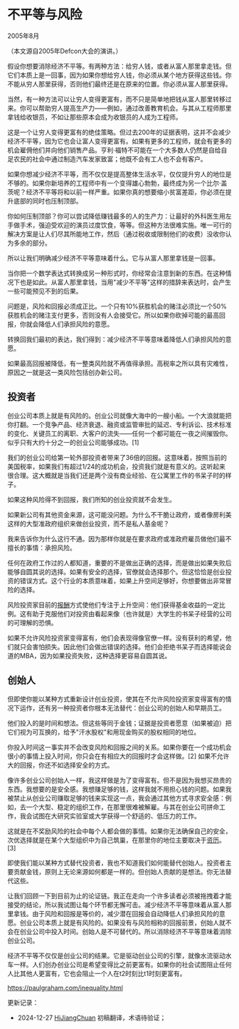 



# 不平等与风险

2005年8月

（本文源自2005年Defcon大会的演讲。）

假设你想要消除经济不平等。有两种方法：给穷人钱，或者从富人那里拿走钱。但它们本质上是一回事，因为如果你想给穷人钱，你必须从某个地方获得这些钱。你不能从穷人那里获得，否则他们最终还是在原来的位置。你必须从富人那里获得。

当然，有一种方法可以让穷人变得更富有，而不只是简单地把钱从富人那里转移过来。你可以帮助穷人提高生产力——例如，通过改善教育机会。与其从工程师那里拿钱给收银员，不如让那些原本会成为收银员的人成为工程师。

这是一个让穷人变得更富有的绝佳策略。但过去200年的证据表明，这并不会减少经济不平等，因为它也会让富人变得更富有。如果有更多的工程师，就会有更多的机会雇佣他们并向他们销售产品。亨利·福特不可能在一个大多数人仍然是自给自足农民的社会中通过制造汽车发家致富；他既不会有工人也不会有客户。

如果你想减少经济不平等，而不仅仅是提高整体生活水平，仅仅提升穷人的地位是不够的。如果你新培养的工程师中有一个变得雄心勃勃，最终成为另一个比尔·盖茨呢？经济不平等将和以前一样严重。如果你真的想要缩小贫富差距，你必须在提升底部的同时也压制顶部。

你如何压制顶部？你可以尝试降低赚钱最多的人的生产力：让最好的外科医生用左手做手术，强迫受欢迎的演员过度饮食，等等。但这种方法很难实施。唯一可行的解决方案是让人们尽其所能地工作，然后（通过税收或限制他们的收费）没收你认为多余的部分。

所以让我们明确减少经济不平等意味着什么。它与从富人那里拿钱是一回事。

当你把一个数学表达式转换成另一种形式时，你经常会注意到新的东西。在这种情况下也是如此。从富人那里拿钱，当用"减少不平等"这样的措辞来表达时，会产生一些可能预见不到的后果。

问题是，风险和回报必须成正比。一个只有10%获胜机会的赌注必须比一个50%获胜机会的赌注支付更多，否则没有人会接受它。所以如果你砍掉可能的最高回报，你就会降低人们承担风险的意愿。

转换回我们最初的表达，我们得到：减少经济不平等意味着降低人们承担风险的意愿。

如果最高回报被降低，有一整类风险就不再值得承担。高税率之所以具有灾难性，原因之一就是这一类风险包括创办新公司。

## 投资者

创业公司本质上就是有风险的。创业公司就像大海中的一艘小船。一个大浪就能把你打翻。一个竞争产品、经济衰退、融资或监管审批的延迟、专利诉讼、技术标准的变化、关键员工的离职、大客户的流失——任何一个都可能在一夜之间摧毁你。似乎只有大约十分之一的创业公司能够成功。[1]

我们的创业公司给第一轮外部投资者带来了36倍的回报。这意味着，按照当前的美国税率，如果我们有超过1/24的成功机会，投资我们就是有意义的。这听起来很合理。这大概就是当我们还是两个没有商业经验、在公寓里工作的书呆子时的样子。

如果这种风险得不到回报，我们所知的创业投资就不会发生。

如果新公司有其他资金来源，这可能没问题。为什么不干脆让政府，或者像房利美这样的大型准政府组织来做创业投资，而不是私人基金呢？

我来告诉你为什么这行不通。因为那样你就是在要求政府或准政府雇员做他们最不擅长的事情：承担风险。

任何在政府工作过的人都知道，重要的不是做出正确的选择，而是做出如果失败后能够自圆其说的选择。如果有安全的选择，官僚就会选择那个。但这恰恰是创业投资的错误方式。这个行业的本质意味着，如果上升空间足够好，你想要做出非常冒险的选择。

风险投资家目前的[报酬](https://hijiangchuan.com/paulgraham/040-A-Unified-Theory-of-VC-Suckage)方式使他们专注于上升空间：他们获得基金收益的一定比例。这有助于克服他们对投资由看起来像（也许就是）大学生的书呆子经营的公司的可理解的恐惧。

如果不允许风险投资家变得富有，他们会表现得像官僚一样。没有获利的希望，他们就只会害怕损失。因此他们会做出错误的选择。他们会拒绝书呆子而选择能说会道的MBA，因为如果投资失败，这种选择更容易自圆其说。

## 创始人

但即使你能以某种方式重新设计创业投资，使其在不允许风险投资家变得富有的情况下运作，还有另一种投资者你根本无法替代：创业公司的创始人和早期员工。

他们投入的是时间和想法。但这些等同于金钱；证据是投资者愿意（如果被迫）把它们视为可互换的，给予"汗水股权"和用现金购买的股权相同的地位。

你投入时间这一事实并不会改变风险和回报之间的关系。如果你要在一个成功机会很小的事情上投入时间，你只会在有相应大的回报时才会这样做。[2] 如果不允许大的回报，你还不如选择安全的方式。

像许多创业公司创始人一样，我这样做是为了变得富有。但不是因为我想买昂贵的东西。我想要的是安全感。我想赚足够的钱，这样我就不用担心钱的问题。如果我被禁止从创业公司赚取足够的钱来实现这一点，我会通过其他方式寻求安全感：例如，去一个大型、稳定的组织工作，在那里很难被解雇。与其在创业公司拼命工作，我会试图在大研究实验室或大学获得一个舒适的、低压力的工作。

这就是在不奖励风险的社会中每个人都会做的事情。如果你无法确保自己的安全，次优选择就是在某个大型组织中为自己筑巢，在那里你的地位主要取决于[资历](https://hijiangchuan.com/paulgraham/048-After-the-Ladder)。[3]

即使我们能以某种方式替代投资者，我也不知道我们如何能替代创始人。投资者主要贡献金钱，原则上无论来源如何都是一样的。但创始人贡献的是想法。你无法替代这些。

让我们回顾一下到目前为止的论证链。我正在走向一个许多读者必须被拖拽着才能接受的结论，所以我试图让每个环节都无懈可击。减少经济不平等意味着从富人那里拿钱。由于风险和回报是等价的，减少潜在回报会自动降低人们承担风险的意愿。创业公司本质上就是有风险的。如果没有与风险相称的回报前景，创始人就不会在创业公司中投入时间。创始人是不可替代的。所以消除经济不平等意味着消除创业公司。

经济不平等不仅仅是创业公司的结果。它是驱动创业公司的引擎，就像水流驱动水车一样。人们创办创业公司是希望变得比之前更富有。如果你的社会试图阻止任何人比其他人更富有，它也会阻止一个人在t2时刻比t1时刻更富有。

https://paulgraham.com/inequality.html


更新记录：
- 2024-12-27 [HiJiangChuan](https://hijiangchuan.com) 初稿翻译，术语待验证；
